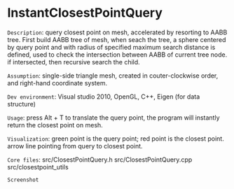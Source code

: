 # InstantClosestPointQuery

`Description`: query closest point on mesh, accelerated by resorting to AABB tree. First build AABB tree of mesh, when seach the tree, a sphere
centered by query point and with radius of specified maximum search distance is defined, used to check the intersection between AABB of current tree node.
if intersected, then recursive search the child.

`Assumption`: single-side triangle mesh, created in couter-clockwise order, and right-hand coordinate system.

`Dev environment`: Visual studio 2010, OpenGL, C++, Eigen (for data structure)

`Usage`: press Alt + T to translate the query point, the program will instantly return the closest point on mesh. 

`Visualization`: green point is the query point; red point is the closest point. arrow line pointing from query to closest point.

`Core files`: src/ClosestPointQuery.h  src/ClosestPointQuery.cpp   src/closestpoint_utils

`Screenshot`



